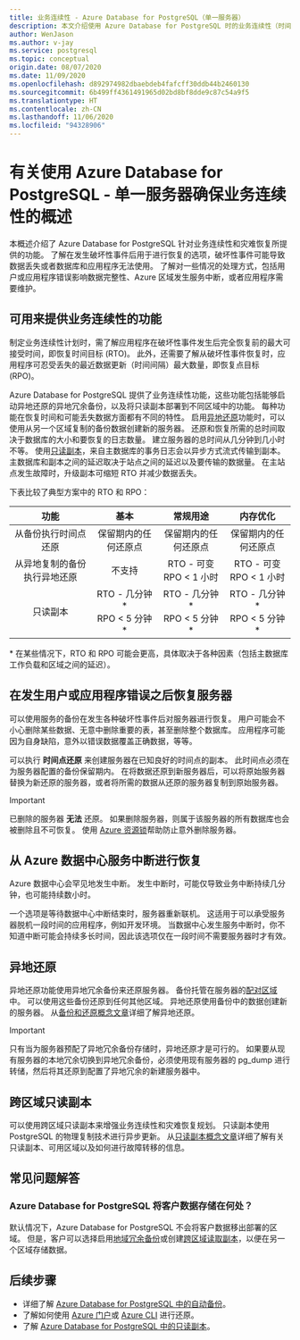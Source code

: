 ```yaml
---
title: 业务连续性 - Azure Database for PostgreSQL（单一服务器）
description: 本文介绍使用 Azure Database for PostgreSQL 时的业务连续性（时间点还原、数据中心服务中断、异地还原、副本）。
author: WenJason
ms.author: v-jay
ms.service: postgresql
ms.topic: conceptual
origin.date: 08/07/2020
ms.date: 11/09/2020
ms.openlocfilehash: d892974982dbaebdeb4fafcff30ddb44b2460130
ms.sourcegitcommit: 6b499ff4361491965d02bd8bf8dde9c87c54a9f5
ms.translationtype: HT
ms.contentlocale: zh-CN
ms.lasthandoff: 11/06/2020
ms.locfileid: "94328906"
---
```

# <a name="overview-of-business-continuity-with-azure-database-for-postgresql---single-server"></a>有关使用 Azure Database for PostgreSQL - 单一服务器确保业务连续性的概述

本概述介绍了 Azure Database for PostgreSQL 针对业务连续性和灾难恢复所提供的功能。 了解在发生破坏性事件后用于进行恢复的选项，破坏性事件可能导致数据丢失或者数据库和应用程序无法使用。 了解对一些情况的处理方式，包括用户或应用程序错误影响数据完整性、Azure 区域发生服务中断，或者应用程序需要维护。

## <a name="features-that-you-can-use-to-provide-business-continuity"></a>可用来提供业务连续性的功能

制定业务连续性计划时，需了解应用程序在破坏性事件发生后完全恢复前的最大可接受时间，即恢复时间目标 (RTO)。 此外，还需要了解从破坏性事件恢复时，应用程序可忍受丢失的最近数据更新（时间间隔）最大数量，即恢复点目标 (RPO)。

Azure Database for PostgreSQL 提供了业务连续性功能，这些功能包括能够启动异地还原的异地冗余备份，以及将只读副本部署到不同区域中的功能。 每种功能在恢复时间和可能丢失数据方面都有不同的特性。 启用[异地还原](concepts-backup.md)功能时，可以使用从另一个区域复制的备份数据创建新的服务器。 还原和恢复所需的总时间取决于数据库的大小和要恢复的日志数量。 建立服务器的总时间从几分钟到几小时不等。 使用[只读副本](concepts-read-replicas.md)，来自主数据库的事务日志会以异步方式流式传输到副本。 主数据库和副本之间的延迟取决于站点之间的延迟以及要传输的数据量。 在主站点发生故障时，升级副本可缩短 RTO 并减少数据丢失。 

下表比较了典型方案中的 RTO 和 RPO：

| **功能** | **基本** | **常规用途** | **内存优化** |
| :------------: | :-------: | :-----------------: | :------------------: |
| 从备份执行时间点还原 | 保留期内的任何还原点 | 保留期内的任何还原点 | 保留期内的任何还原点 |
| 从异地复制的备份执行异地还原 | 不支持 | RTO - 可变 <br/>RPO < 1 小时 | RTO - 可变 <br/>RPO < 1 小时 |
| 只读副本 | RTO - 几分钟* <br/>RPO < 5 分钟* | RTO - 几分钟* <br/>RPO < 5 分钟*| RTO - 几分钟* <br/>RPO < 5 分钟*|

\* 在某些情况下，RTO 和 RPO 可能会更高，具体取决于各种因素（包括主数据库工作负载和区域之间的延迟）。 

## <a name="recover-a-server-after-a-user-or-application-error"></a>在发生用户或应用程序错误之后恢复服务器

可以使用服务的备份在发生各种破坏性事件后对服务器进行恢复。 用户可能会不小心删除某些数据、无意中删除重要的表，甚至删除整个数据库。 应用程序可能因为自身缺陷，意外以错误数据覆盖正确数据，等等。

可以执行 **时间点还原** 来创建服务器在已知良好的时间点的副本。 此时间点必须在为服务器配置的备份保留期内。 在将数据还原到新服务器后，可以将原始服务器替换为新还原的服务器，或者将所需的数据从还原的服务器复制到原始服务器。

> [!IMPORTANT]
> 已删除的服务器 **无法** 还原。 如果删除服务器，则属于该服务器的所有数据库也会被删除且不可恢复。 使用 [Azure 资源锁](../azure-resource-manager/management/lock-resources.md)帮助防止意外删除服务器。

## <a name="recover-from-an-azure-data-center-outage"></a>从 Azure 数据中心服务中断进行恢复

Azure 数据中心会罕见地发生中断。 发生中断时，可能仅导致业务中断持续几分钟，也可能持续数小时。

一个选项是等待数据中心中断结束时，服务器重新联机。 这适用于可以承受服务器脱机一段时间的应用程序，例如开发环境。 当数据中心发生服务中断时，你不知道中断可能会持续多长时间，因此该选项仅在一段时间不需要服务器时才有效。

## <a name="geo-restore"></a>异地还原

异地还原功能使用异地冗余备份来还原服务器。 备份托管在服务器的[配对区域](../best-practices-availability-paired-regions.md)中。 可以使用这些备份还原到任何其他区域。 异地还原使用备份中的数据创建新的服务器。 从[备份和还原概念文章](concepts-backup.md)详细了解异地还原。

> [!IMPORTANT]
> 只有当为服务器预配了异地冗余备份存储时，异地还原才是可行的。 如果要从现有服务器的本地冗余切换到异地冗余备份，必须使用现有服务器的 pg_dump 进行转储，然后将其还原到配置了异地冗余的新建服务器中。

## <a name="cross-region-read-replicas"></a>跨区域只读副本
可以使用跨区域只读副本来增强业务连续性和灾难恢复规划。 只读副本使用 PostgreSQL 的物理复制技术进行异步更新。 从[只读副本概念文章](concepts-read-replicas.md)详细了解有关只读副本、可用区域以及如何进行故障转移的信息。 

## <a name="faq"></a>常见问题解答
### <a name="where-does-azure-database-for-postgresql-store-customer-data"></a>Azure Database for PostgreSQL 将客户数据存储在何处？
默认情况下，Azure Database for PostgreSQL 不会将客户数据移出部署的区域。 但是，客户可以选择启用[地域冗余备份](concepts-backup.md#backup-redundancy-options)或创建[跨区域读取副本](concepts-read-replicas.md#cross-region-replication)，以便在另一个区域存储数据。


## <a name="next-steps"></a>后续步骤
- 详细了解 [Azure Database for PostgreSQL 中的自动备份](concepts-backup.md)。 
- 了解如何使用 [Azure 门户](howto-restore-server-portal.md)或 [Azure CLI](howto-restore-server-cli.md) 进行还原。
- 了解 [Azure Database for PostgreSQL 中的只读副本](concepts-read-replicas.md)。